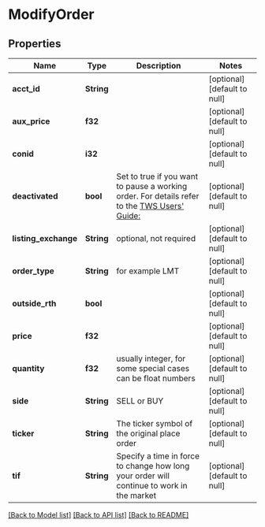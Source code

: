 # ModifyOrder

## Properties
Name | Type | Description | Notes
------------ | ------------- | ------------- | -------------
**acct_id** | **String** |  | [optional] [default to null]
**aux_price** | **f32** |  | [optional] [default to null]
**conid** | **i32** |  | [optional] [default to null]
**deactivated** | **bool** | Set to true if you want to pause a working order. For details refer to the [TWS Users&#39; Guide:](https://guides.interactivebrokers.com/tws/twsguide.html#usersguidebook/getstarted/pause_execution.htm)  | [optional] [default to null]
**listing_exchange** | **String** | optional, not required | [optional] [default to null]
**order_type** | **String** | for example LMT | [optional] [default to null]
**outside_rth** | **bool** |  | [optional] [default to null]
**price** | **f32** |  | [optional] [default to null]
**quantity** | **f32** | usually integer, for some special cases can be float numbers | [optional] [default to null]
**side** | **String** | SELL or BUY | [optional] [default to null]
**ticker** | **String** | The ticker symbol of the original place order | [optional] [default to null]
**tif** | **String** | Specify a time in force to change how long your order will continue to work in the market | [optional] [default to null]

[[Back to Model list]](../README.md#documentation-for-models) [[Back to API list]](../README.md#documentation-for-api-endpoints) [[Back to README]](../README.md)


